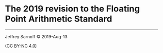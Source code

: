 # The 2019 revision to the Floating Point Arithmetic Standard

----

Jeffrey Sarnoff © 2019-Aug-13

[(CC BY-NC 4.0)](https://creativecommons.org/licenses/by-nc/4.0/)

